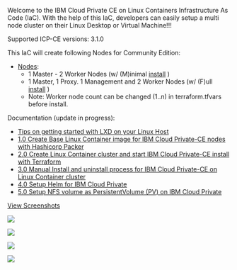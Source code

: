 Welcome to the IBM Cloud Private CE on Linux Containers Infrastructure As Code (IaC). With the help of this IaC, developers can easily setup a multi node cluster on their Linux Desktop or Virtual Machine!!!

Supported ICP-CE versions: 3.1.0

This IaC will create following Nodes for Community Edition:
* [Nodes](https://www.ibm.com/support/knowledgecenter/en/SSBS6K_3.1.0/getting_started/architecture.html):
  * 1 Master - 2 Worker Nodes (w/ (M)inimal [install](https://github.com/HSBawa/icp-ce-on-linux-containers/tree/master/docs/screenshots/3.1.0/install/install-1.jpg) )
  * 1 Master, 1 Proxy. 1 Management and 2 Worker Nodes (w/ (F)ull [install](https://github.com/HSBawa/icp-ce-on-linux-containers/tree/master/docs/screenshots/3.1.0/install/install-1.jpg) )
  * Note: Worker node count can be changed (1..n) in terraform.tfvars before install.

Documentation (update in progress):
* [Tips on getting started with LXD on your Linux Host](https://github.com/HSBawa/icp-ce-on-linux-containers/wiki/Getting-started-with-LXD-on-your-Linux-Host-(Ubuntu))
* [1.0 Create Base Linux Container image for IBM Cloud Private-CE nodes with Hashicorp Packer](https://github.com/HSBawa/icp-ce-on-linux-containers/wiki/1.0-Create-Base-Linux-Container-Image-For-IBM-Cloud-Private-with-Hashicorp-Packer)
* [2.0 Create Linux Container cluster and start IBM Cloud Private-CE install with Terraform](https://github.com/HSBawa/icp-ce-on-linux-containers/wiki/2.0-Create-LXD-Cluster-and-ICP-install-with-Terraform)
* [3.0 Manual Install and uninstall process for IBM Cloud Private-CE on Linux Container cluster](https://github.com/HSBawa/icp-ce-on-linux-containers/wiki/3.0-ICP-CE-install-and-uninstall-process-on-LXD-cluster)
* [4.0 Setup Helm for IBM Cloud Private](https://github.com/HSBawa/icp-ce-on-linux-containers/wiki/4.0-Setting-up-Helm-for-IBM-Cloud-Private)
* [5.0 Setup NFS volume as PersistentVolume (PV) on IBM Cloud Private](https://github.com/HSBawa/icp-ce-on-linux-containers/wiki/5.0-Setup--NFS-volume-as-PersistentVolume-(PV)-on-IBM-Cloud-Private)

[View Screenshots](https://github.com/HSBawa/icp-ce-on-linux-containers/tree/master/docs/screenshots/3.1.0)

![](https://github.com/HSBawa/icp-ce-on-linux-containers/blob/master/docs/screenshots/3.1.0/install/install-3.jpg)


![](https://raw.githubusercontent.com/HSBawa/icp-ce-on-linux-containers/master/docs/screenshots/3.1.0/console/kubenetes-on-host.jpg)

![](https://github.com/HSBawa/icp-ce-on-linux-containers/blob/master/docs/screenshots/3.1.0/console/console-login-script.example.jpg?raw=true)

![](https://github.com/HSBawa/icp-ce-on-linux-containers/blob/master/docs/screenshots/3.1.0/icp-ui/icp-dashboard.jpg)
